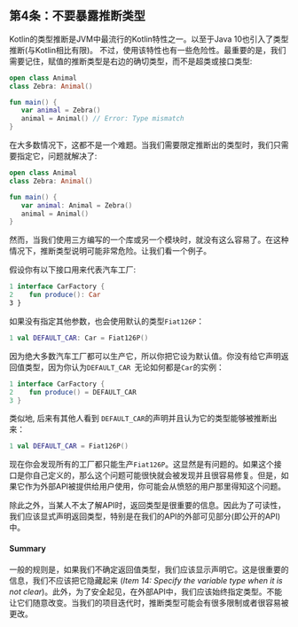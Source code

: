## 第4条：不要暴露推断类型

Kotlin的类型推断是JVM中最流行的Kotlin特性之一。以至于Java 10也引入了类型推断(与Kotlin相比有限)。 不过，使用该特性也有一些危险性。最重要的是，我们需要记住，赋值的推断类型是右边的确切类型，而不是超类或接口类型:

```kotlin
open class Animal
class Zebra: Animal()

fun main() {
   var animal = Zebra()
   animal = Animal() // Error: Type mismatch
}
```

在大多数情况下，这都不是一个难题。当我们需要限定推断出的类型时，我们只需要指定它，问题就解决了:

``` kotlin
open class Animal
class Zebra: Animal()

fun main() {
   var animal: Animal = Zebra()
   animal = Animal()
}
```

然而，当我们使用三方编写的一个库或另一个模块时，就没有这么容易了。在这种情况下，推断类型说明可能非常危险。让我们看一个例子。

假设你有以下接口用来代表汽车工厂:

``` kotlin
1 interface CarFactory {
2    fun produce(): Car
3 }
```

如果没有指定其他参数，也会使用默认的类型`Fiat126P`：

``` kotlin
1 val DEFAULT_CAR: Car = Fiat126P()
```

因为绝大多数汽车工厂都可以生产它，所以你把它设为默认值。你没有给它声明返回值类型，因为你认为`DEFAULT_CAR `无论如何都是`Car`的实例：

``` kotlin
1 interface CarFactory {
2    fun produce() = DEFAULT_CAR
3 } 
```

类似地, 后来有其他人看到 `DEFAULT_CAR`的声明并且认为它的类型能够被推断出来：

``` kotlin
1 val DEFAULT_CAR = Fiat126P()
```

现在你会发现所有的工厂都只能生产`Fiat126P`。这显然是有问题的。如果这个接口是你自己定义的，那么这个问题可能很快就会被发现并且很容易修复。但是，如果它作为外部API被提供给用户使用，你可能会从愤怒的用户那里得知这个问题。

除此之外，当某人不太了解API时，返回类型是很重要的信息。因此为了可读性，我们应该显式声明返回类型，特别是在我们的API的外部可见部分(即公开的API)中。

#### Summary

一般的规则是，如果我们不确定返回值类型，我们应该显示声明它。这是很重要的信息，我们不应该把它隐藏起来 (*Item 14: Specify the variable type when it is not clear*)。此外，为了安全起见，在外部API中，我们应该始终指定类型。不能让它们随意改变。当我们的项目迭代时，推断类型可能会有很多限制或者很容易被更改。